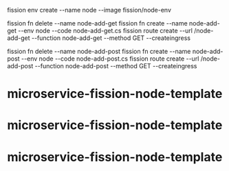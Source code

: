 fission env create --name node --image fission/node-env

fission fn delete --name node-add-get
fission fn create --name node-add-get --env node --code node-add-get.cs
fission route create --url /node-add-get --function node-add-get --method GET --createingress

fission fn delete --name node-add-post
fission fn create --name node-add-post --env node --code node-add-post.cs
fission route create --url /node-add-post --function node-add-post --method GET --createingress

# microservice-fission-node-template
# microservice-fission-node-template
# microservice-fission-node-template
